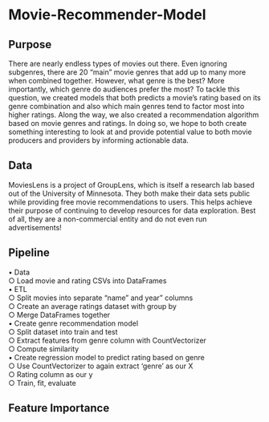 # Movie-Recommender-Model

## Purpose
There are nearly endless types of movies out there. Even ignoring subgenres, there are 20 “main” movie genres that add up to many more when combined together.
However, what genre is the best? More importantly, which genre do audiences prefer the most? To tackle this question, we created models that both predicts a movie’s rating based on its genre combination and also which main genres tend to factor most into higher ratings. Along the way, we also created a recommendation algorithm based on movie genres and ratings. In doing so, we hope to both create something interesting to look at and provide potential value to both movie producers and providers by informing actionable data.

## Data

MoviesLens is a project of GroupLens, which is itself a research lab based out of the University of Minnesota. They both make their data sets public while providing free movie recommendations to users. This helps achieve their purpose of continuing to develop resources for data exploration. Best of all, they are a non-commercial entity and do not even run advertisements!

## Pipeline

• Data <br>
  ○ Load movie and rating CSVs into DataFrames <br>
• ETL <br>
  ○ Split movies into separate “name” and year” columns <br>
  ○ Create an average ratings dataset with group by <br>
  ○ Merge DataFrames together <br>
• Create genre recommendation model <br>
  ○ Split dataset into train and test <br>
  ○ Extract features from genre column with CountVectorizer <br>
  ○ Compute similarity <br>
• Create regression model to predict rating based on genre <br>
  ○ Use CountVectorizer to again extract ‘genre’ as our X <br>
  ○ Rating column as our y <br>
  ○ Train, fit, evaluate <br>
  
## Feature Importance
